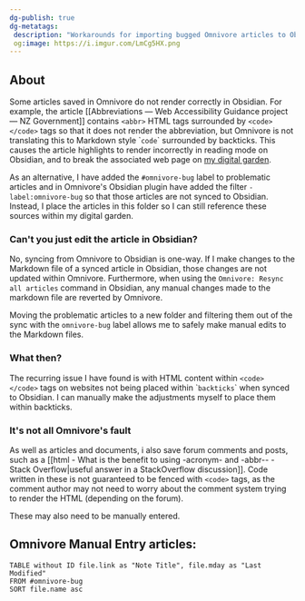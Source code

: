 ```yaml
---
dg-publish: true
dg-metatags:
 description: "Workarounds for importing bugged Omnivore articles to Obsidian"
 og:image: https://i.imgur.com/LmCg5HX.png
---
```


## About

Some articles saved in Omnivore do not render correctly in Obsidian. For example, the article [[Abbreviations — Web Accessibility Guidance project — NZ Government]] contains `<abbr>` HTML tags surrounded by `<code> </code>` tags so that it does not render the abbreviation, but Omnivore is not translating this to Markdown style \``code`\` surrounded by backticks. This causes the article highlights to render incorrectly in reading mode on Obsidian, and to break the associated web page on [my digital garden](https://morrowind-modding-with-massivejuice.vercel.app/).

As an alternative, I have added the `#omnivore-bug` label to problematic articles and in Omnivore's Obsidian plugin have added the filter `-label:omnivore-bug` so that those articles are not synced to Obsidian. Instead, I place the articles in this folder so I can still reference these sources within my digital garden.

### Can't you just edit the article in Obsidian?

No, syncing from Omnivore to Obsidian is one-way. If I make changes to the Markdown file of a synced article in Obsidian, those changes are not updated within Omnivore. Furthermore, when using the `Omnivore: Resync all articles` command in Obsidian, any manual changes made to the markdown file are reverted by Omnivore. 

Moving the problematic articles to a new folder and filtering them out of the sync with the `omnivore-bug` label allows me to safely make manual edits to the Markdown files.

### What then?

The recurring issue I have found is with HTML content within `<code> </code>` tags on websites not being placed within \``backticks`\` when synced to Obsidian. I can manually make the adjustments myself to place them within backticks.

### It's not all Omnivore's fault

As well as articles and documents, i also save forum comments and posts, such as a [[html - What is the benefit to using -acronym- and -abbr-- - Stack Overflow|useful answer in a StackOverflow discussion]]. Code written in these is not guaranteed to be fenced with `<code>` tags, as the comment author may not need to worry about the comment system trying to render the HTML (depending on the forum).

These may also need to be manually entered.

## Omnivore Manual Entry articles:

```dataview
TABLE without ID file.link as "Note Title", file.mday as "Last Modified"
FROM #omnivore-bug
SORT file.name asc
```